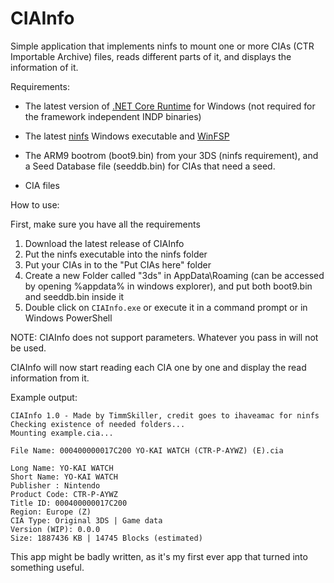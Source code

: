 # CIAInfo
Simple application that implements ninfs to mount one or more CIAs (CTR Importable Archive) files, reads different parts of it, and displays the information of it.

Requirements:

- The latest version of [.NET Core Runtime](https://www.google.com) for Windows (not required for the framework independent INDP binaries)

- The latest [ninfs](https://github.com/ihaveamac/ninfs/releases/tag/v1.6.1) Windows executable and [WinFSP](http://www.secfs.net/winfsp/rel/)

- The ARM9 bootrom (boot9.bin) from your 3DS (ninfs requirement), and a Seed Database file (seeddb.bin) for CIAs that need a seed.

- CIA files

How to use:

First, make sure you have all the requirements

1. Download the latest release of CIAInfo
2. Put the ninfs executable into the ninfs folder
3. Put your CIAs in to the "Put CIAs here" folder
4. Create a new Folder called "3ds" in AppData\Roaming (can be accessed by opening %appdata% in windows explorer), and put both boot9.bin and seeddb.bin inside it
5. Double click on `CIAInfo.exe` or execute it in a command prompt or in Windows PowerShell

NOTE: CIAInfo does not support parameters. Whatever you pass in will not be used.

CIAInfo will now start reading each CIA one by one and display the read information from it.

Example output:

```
CIAInfo 1.0 - Made by TimmSkiller, credit goes to ihaveamac for ninfs
Checking existence of needed folders...
Mounting example.cia...

File Name: 000400000017C200 YO-KAI WATCH (CTR-P-AYWZ) (E).cia

Long Name: YO-KAI WATCH                                                                                                 
Short Name: YO-KAI WATCH
Publisher : Nintendo
Product Code: CTR-P-AYWZ
Title ID: 000400000017C200
Region: Europe (Z)
CIA Type: Original 3DS | Game data
Version (WIP): 0.0.0
Size: 1887436 KB | 14745 Blocks (estimated)
```

This app might be badly written, as it's my first ever app that turned into something useful.
